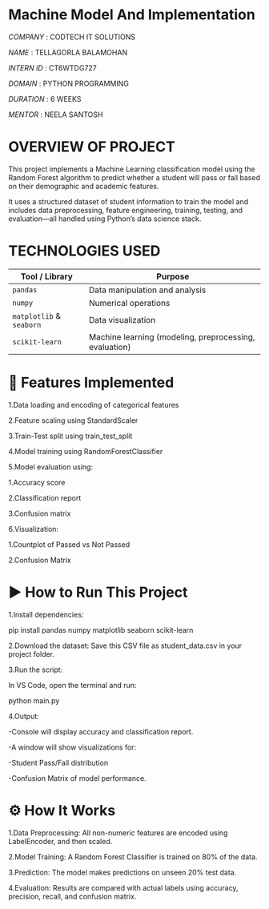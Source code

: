 # Machine Model And Implementation    

*COMPANY* : CODTECH IT SOLUTIONS

*NAME* : TELLAGORLA BALAMOHAN

*INTERN ID* : CT6WTDG727

*DOMAIN* : PYTHON PROGRAMMING

*DURATION* : 6 WEEKS

*MENTOR* : NEELA SANTOSH

# OVERVIEW OF PROJECT
This project implements a Machine Learning classification model using the Random Forest algorithm to predict whether a student will pass or fail based on their demographic and academic features.

It uses a structured dataset of student information to train the model and includes data preprocessing, feature engineering, training, testing, and evaluation—all handled using Python’s data science stack.

# TECHNOLOGIES USED

| Tool / Library           | Purpose                                                |
| ------------------------ | ------------------------------------------------------ |
| `pandas`                 | Data manipulation and analysis                         |
| `numpy`                  | Numerical operations                                   |
| `matplotlib` & `seaborn` | Data visualization                                     |
| `scikit-learn`           | Machine learning (modeling, preprocessing, evaluation) |

# 🌟 Features Implemented
1.Data loading and encoding of categorical features

2.Feature scaling using StandardScaler

3.Train-Test split using train_test_split

4.Model training using RandomForestClassifier

5.Model evaluation using:

   1.Accuracy score

   2.Classification report

   3.Confusion matrix

6.Visualization:

   1.Countplot of Passed vs Not Passed

   2.Confusion Matrix


# ▶️ How to Run This Project
1.Install dependencies:

pip install pandas numpy matplotlib seaborn scikit-learn

2.Download the dataset:
Save this CSV file as student_data.csv in your project folder.

3.Run the script:

In VS Code, open the terminal and run:

  python main.py
  
4.Output:

-Console will display accuracy and classification report.

-A window will show visualizations for:

-Student Pass/Fail distribution

-Confusion Matrix of model performance.

# ⚙️ How It Works
1.Data Preprocessing: All non-numeric features are encoded using LabelEncoder, and then scaled.

2.Model Training: A Random Forest Classifier is trained on 80% of the data.

3.Prediction: The model makes predictions on unseen 20% test data.

4.Evaluation: Results are compared with actual labels using accuracy, precision, recall, and confusion matrix.









